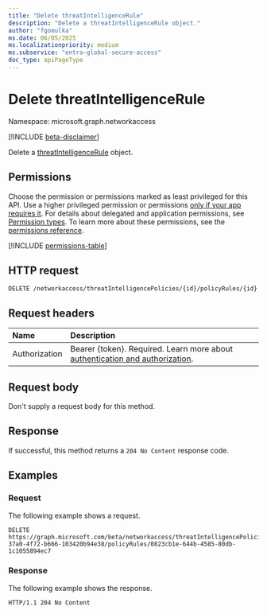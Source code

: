 ```yaml
---
title: "Delete threatIntelligenceRule"
description: "Delete a threatIntelligenceRule object."
author: "fgomulka"
ms.date: 06/05/2025
ms.localizationpriority: medium
ms.subservice: "entra-global-secure-access"
doc_type: apiPageType
---
```


# Delete threatIntelligenceRule

Namespace: microsoft.graph.networkaccess

[!INCLUDE [beta-disclaimer](../../includes/beta-disclaimer.md)]

Delete a [threatIntelligenceRule](../resources/networkaccess-threatintelligencerule.md) object.

## Permissions

Choose the permission or permissions marked as least privileged for this API. Use a higher privileged permission or permissions [only if your app requires it](/graph/permissions-overview#best-practices-for-using-microsoft-graph-permissions). For details about delegated and application permissions, see [Permission types](/graph/permissions-overview#permission-types). To learn more about these permissions, see the [permissions reference](/graph/permissions-reference).

<!-- {
  "blockType": "permissions",
  "name": "networkaccess-threatintelligencerule-delete-permissions"
}
-->
[!INCLUDE [permissions-table](../includes/permissions/networkaccess-threatintelligencerule-delete-permissions.md)]

## HTTP request

<!-- {
  "blockType": "ignored"
}
-->
``` http
DELETE /networkaccess/threatIntelligencePolicies/{id}/policyRules/{id}
```

## Request headers

|Name|Description|
|:---|:---|
|Authorization|Bearer {token}. Required. Learn more about [authentication and authorization](/graph/auth/auth-concepts).|

## Request body

Don't supply a request body for this method.

## Response

If successful, this method returns a `204 No Content` response code.

## Examples

### Request

The following example shows a request.
<!-- {
  "blockType": "request",
  "name": "delete_threatintelligencerule"
}
-->
``` http
DELETE https://graph.microsoft.com/beta/networkaccess/threatIntelligencePolicies/ac253559-37a0-4f72-b666-103420b94e38/policyRules/0823cb1e-644b-4585-80db-1c1055894ec7
```


### Response

The following example shows the response.
<!-- {
  "blockType": "response",
  "truncated": true
}
-->
``` http
HTTP/1.1 204 No Content
```

